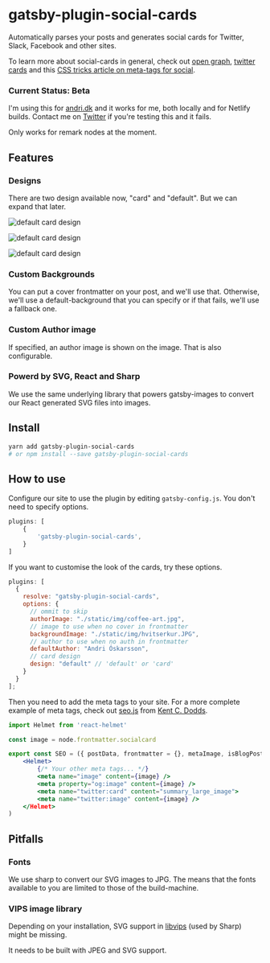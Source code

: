 # gatsby-plugin-social-cards

Automatically parses your posts and generates social cards for Twitter, Slack, Facebook and other sites.

To learn more about social-cards in general, check out [open graph](https://ogp.me/#structured), [twitter cards](https://developer.twitter.com/en/docs/tweets/optimize-with-cards/overview/abouts-cards.html) and this [CSS tricks article on meta-tags for social](https://css-tricks.com/essential-meta-tags-social-media/).

### Current Status: Beta

I'm using this for [andri.dk](https://andri.dk) and it works for me, both locally and for Netlify builds. Contact me on [Twitter](https://twitter.com/andrioid) if you're testing this and it fails.

Only works for remark nodes at the moment.

## Features

### Designs

There are two design available now, "card" and "default". But we can expand that later.

![default card design](https://github.com/andrioid/andri.dk/blob/master/plugins/social-card/img/default-design.jpg?raw=true)

![default card design](https://github.com/andrioid/andri.dk/blob/master/plugins/social-card/img/card-design.jpg?raw=true)

![default card design](https://github.com/andrioid/andri.dk/blob/master/plugins/social-card/img/cover-custom-author.jpg?raw=true)

### Custom Backgrounds

You can put a cover frontmatter on your post, and we'll use that. Otherwise, we'll use a default-background that you can specify or if that fails, we'll use a fallback one.

### Custom Author image

If specified, an author image is shown on the image. That is also configurable.

### Powerd by SVG, React and Sharp

We use the same underlying library that powers gatsby-images to convert our React generated SVG files into images.

## Install

```sh
yarn add gatsby-plugin-social-cards
# or npm install --save gatsby-plugin-social-cards
```

## How to use

Configure our site to use the plugin by editing `gatsby-config.js`. You don't need to specify options.

```js
plugins: [
	{
		'gatsby-plugin-social-cards',
	}
]
```

If you want to customise the look of the cards, try these options.

```js
plugins: [
  {
    resolve: "gatsby-plugin-social-cards",
    options: {
      // ommit to skip
      authorImage: "./static/img/coffee-art.jpg",
      // image to use when no cover in frontmatter
      backgroundImage: "./static/img/hvitserkur.JPG",
      // author to use when no auth in frontmatter
      defaultAuthor: "Andri Óskarsson",
      // card design
      design: "default" // 'default' or 'card'
    }
  }
];
```

Then you need to add the meta tags to your site. For a more complete example of meta tags, check out [seo.js](https://github.com/kentcdodds/kentcdodds.com/blob/master/src/components/seo/index.js)
from [Kent C. Dodds](www.kentcdodds.com).

```jsx
import Helmet from 'react-helmet'

const image = node.frontmatter.socialcard

export const SEO = ({ postData, frontmatter = {}, metaImage, isBlogPost }) => (
	<Helmet>
		{/* Your other meta tags... */}
		<meta name="image" content={image} />
		<meta property="og:image" content={image} />
		<meta name="twitter:card" content="summary_large_image">
		<meta name="twitter:image" content={image} />
	</Helmet>
)
```

## Pitfalls

### Fonts

We use sharp to convert our SVG images to JPG. The means that the fonts available to you are limited to those of the build-machine.

### VIPS image library

Depending on your installation, SVG support in [libvips](https://libvips.github.io/libvips/) (used by Sharp) might be missing.

It needs to be built with JPEG and SVG support.
